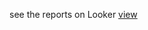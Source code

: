 see the reports on Looker [view](https://lookerstudio.google.com/reporting/fcd735c8-48fe-4032-b2ac-82fc4ccb390c)
